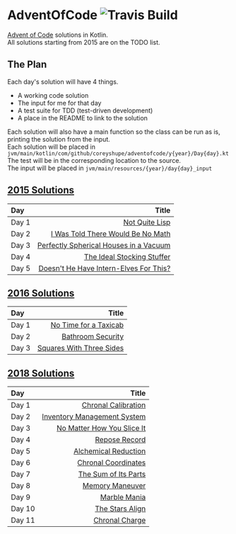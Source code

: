 # AdventOfCode ![Travis Build](https://travis-ci.org/CoreyShupe/AdventOfCode.svg?branch=master)
[Advent of Code](https://adventofcode.com) solutions in Kotlin.<br/>
All solutions starting from 2015 are on the TODO list.<br/>
## The Plan
Each day's solution will have 4 things.
* A working code solution
* The input for me for that day
* A test suite for TDD (test-driven development)
* A place in the README to link to the solution

Each solution will also have a main function so the class can be run as is, printing the solution from the input.<br/>
Each solution will be placed in `jvm/main/kotlin/com/github/coreyshupe/adventofcode/y{year}/Day{day}.kt`<br/>
The test will be in the corresponding location to the source.<br/>
The input will be placed in `jvm/main/resources/{year}/day{day}_input`
## [2015 Solutions](https://adventofcode.com/2015)
|Day|Title|
|:---|---:|
|Day 1|[Not Quite Lisp](jvm/main/kotlin/com/github/coreyshupe/adventofcode/y2015/Day1.kt)|
|Day 2|[I Was Told There Would Be No Math](jvm/main/kotlin/com/github/coreyshupe/adventofcode/y2015/Day2.kt)|
|Day 3|[Perfectly Spherical Houses in a Vacuum](jvm/main/kotlin/com/github/coreyshupe/adventofcode/y2015/Day3.kt)|
|Day 4|[The Ideal Stocking Stuffer](jvm/main/kotlin/com/github/coreyshupe/adventofcode/y2015/Day4.kt)|
|Day 5|[Doesn't He Have Intern-Elves For This?](jvm/main/kotlin/com/github/coreyshupe/adventofcode/y2015/Day5.kt)|
## [2016 Solutions](https://adventofcode.com/2016)
|Day|Title|
|:---|---:|
|Day 1|[No Time for a Taxicab](jvm/main/kotlin/com/github/coreyshupe/adventofcode/y2016/Day1.kt)|
|Day 2|[Bathroom Security](jvm/main/kotlin/com/github/coreyshupe/adventofcode/y2016/Day2.kt)|
|Day 3|[Squares With Three Sides](jvm/main/kotlin/com/github/coreyshupe/adventofcode/y2016/Day3.kt)|
## [2018 Solutions](https://adventofcode.com/2018)
|Day|Title|
|:---|---:|
|Day 1|[Chronal Calibration](project_mds/2018/Chronal%20Calibration-1.md)|
|Day 2|[Inventory Management System](jvm/main/kotlin/com/github/coreyshupe/adventofcode/y2018/Day2.kt)|
|Day 3|[No Matter How You Slice It](jvm/main/kotlin/com/github/coreyshupe/adventofcode/y2018/Day3.kt)|
|Day 4|[Repose Record](jvm/main/kotlin/com/github/coreyshupe/adventofcode/y2018/Day4.kt)|
|Day 5|[Alchemical Reduction](jvm/main/kotlin/com/github/coreyshupe/adventofcode/y2018/Day5.kt)|
|Day 6|[Chronal Coordinates](jvm/main/kotlin/com/github/coreyshupe/adventofcode/y2018/Day6.kt)|
|Day 7|[The Sum of Its Parts](jvm/main/kotlin/com/github/coreyshupe/adventofcode/y2018/Day7.kt)|
|Day 8|[Memory Maneuver](jvm/main/kotlin/com/github/coreyshupe/adventofcode/y2018/Day8.kt)|
|Day 9|[Marble Mania](jvm/main/kotlin/com/github/coreyshupe/adventofcode/y2018/Day9.kt)|
|Day 10|[The Stars Align](jvm/main/kotlin/com/github/coreyshupe/adventofcode/y2018/Day10.kt)|
|Day 11|[Chronal Charge](jvm/main/kotlin/com/github/coreyshupe/adventofcode/y2018/Day11.kt)|